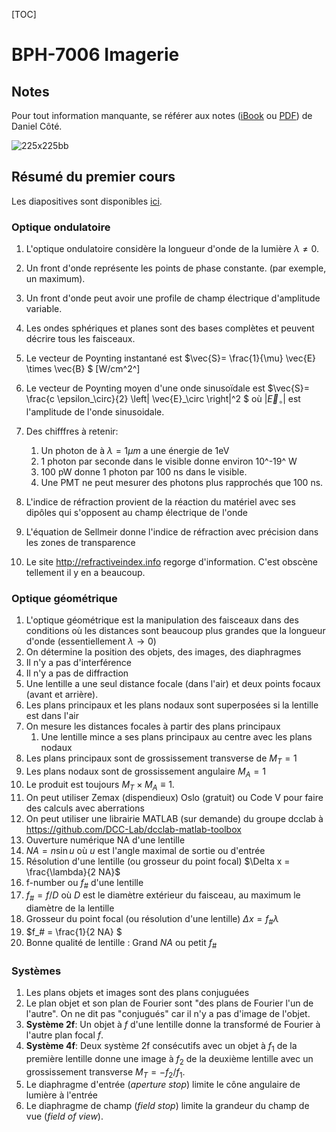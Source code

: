 [TOC]

# BPH-7006 Imagerie

## Notes

Pour tout information manquante, se référer aux notes ([iBook](https://itunes.apple.com/ca/book/optique/id949326768?mt=11) ou [PDF](https://www.dropbox.com/s/ms9onzkg4y4771n/Optique-1.1.9.pdf?dl=0)) de Daniel Côté.

![225x225bb](assets/225x225bb.jpg)

## Résumé du premier cours

Les diapositives sont disponibles [ici](https://www.icloud.com/keynote/0HW4-8BHOf1WDqqQbkVMHjn9Q#BPH-7006_Imagerie).

### Optique ondulatoire

1. L'optique ondulatoire considère la longueur d'onde de la lumière $\lambda \ne 0$.

2. Un front d'onde représente les points de phase constante. (par exemple, un maximum).

3. Un front d'onde peut avoir une profile de champ électrique d'amplitude variable.

4. Les ondes sphériques et planes sont des bases complètes et peuvent décrire tous les faisceaux.

5. Le vecteur de Poynting instantané est $\vec{S}= \frac{1}{\mu} \vec{E} \times \vec{B} $ [W/cm^2^]

6. Le vecteur de Poynting moyen d'une onde sinusoïdale est $\vec{S}= \frac{c \epsilon_\circ}{2} \left| \vec{E}_\circ \right|^2 $ où $\left| \vec{E}_\circ \right|$ est l'amplitude de l'onde sinusoidale.

7. Des chifffres à retenir: 

   1. Un photon de à $\lambda = 1 \mu m$ a une énergie de 1eV
   2. 1 photon par seconde dans le visible donne environ 10^-19^ W
   3. 100 pW donne 1 photon par 100 ns dans le visible.
   4. Une PMT ne peut mesurer des photons plus rapprochés que 100 ns.

8. L'indice de réfraction provient de la réaction du matériel avec ses dipôles qui s'opposent au champ électrique de l'onde

9. L'équation de Sellmeir donne l'indice de réfraction avec précision dans les zones de transparence

10. Le site http://refractiveindex.info regorge d'information. C'est obscène tellement il y en a beaucoup.

### Optique géométrique

1. L'optique géométrique est la manipulation des faisceaux dans des conditions où les distances sont beaucoup plus grandes que la longueur d'onde (essentiellement $\lambda \rightarrow 0$)
  1. On détermine la position des objets, des images, des diaphragmes
  2. Il n'y a pas d'interférence
  3. Il n'y a pas de diffraction
2. Une lentille a une seul distance focale (dans l'air) et deux points focaux (avant et arrière).
3. Les plans principaux et les plans nodaux sont superposées si la lentille est dans l'air
4. On mesure les distances focales à partir des plans principaux
   1. Une lentille mince a ses plans principaux au centre avec les plans nodaux
5. Les plans principaux sont de grossissement transverse de $M_T= 1$
6. Les plans nodaux sont de grossissement angulaire $M_A= 1$
7. Le produit est toujours $M_T \times M_A \equiv 1$.
8. On peut utiliser Zemax (dispendieux) Oslo (gratuit) ou Code V pour faire des calculs avec aberrations
9. On peut utiliser une librairie MATLAB (sur demande) du groupe dcclab à https://github.com/DCC-Lab/dcclab-matlab-toolbox
10. Ouverture numérique NA d'une lentille
   1. $NA = n \sin u$ où $u$ est l'angle maximal de sortie ou d'entrée
   2. Résolution d'une lentille (ou grosseur du point focal) $\Delta x = \frac{\lambda}{2 NA}$
11. f-number ou $f_\#$ d'une lentille
   1. $f_\# = f / D$ où $D$ est le diamètre extérieur du faisceau, au maximum le diamètre de la lentille
   2. Grosseur du point focal (ou résolution d'une lentille) $\Delta x = f_\# \lambda$
12. $f_\# = \frac{1}{2 NA} $
13. Bonne qualité de lentille : Grand $NA$ ou petit $f_\#$

### Systèmes

1. Les plans objets et images sont des plans conjuguées
2. Le plan objet et son plan de Fourier sont "des plans de Fourier l'un de l'autre". On ne dit pas "conjugués" car il n'y a pas d'image de l'objet.
3. **Système 2f**: Un objet à $f$ d'une lentille donne la transformé de Fourier à l'autre plan focal $f$.
4. **Système 4f**: Deux système 2f consécutifs avec un objet à $f_1$ de la première lentille donne une image à $f_2$ de la deuxième lentille avec un grossissement transverse  $M_T = -f_2/f_1$.
5. Le diaphragme d'entrée (*aperture stop*) limite le cône angulaire de lumière à l'entrée
6. Le diaphragme de champ (*field stop*) limite la grandeur du champ de vue (*field of view*).

